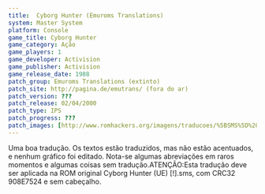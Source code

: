 ```yaml
---
title:  Cyborg Hunter (Emuroms Translations)
system: Master System
platform: Console
game_title: Cyborg Hunter
game_category: Ação
game_players: 1
game_developer: Activision
game_publisher: Activision
game_release_date: 1988
patch_group: Emuroms Translations (extinto)
patch_site: http://pagina.de/emutrans/ (fora do ar)
patch_version: ???
patch_release: 02/04/2000
patch_type: IPS
patch_progress: ???
patch_images: [http://www.romhackers.org/imagens/traducoes/%5BSMS%5D%20Cyborg%20Hunter%20-%20Emuroms%20Translations%20-%201.png,http://www.romhackers.org/imagens/traducoes/%5BSMS%5D%20Cyborg%20Hunter%20-%20Emuroms%20Translations%20-%202.png,http://www.romhackers.org/imagens/traducoes/%5BSMS%5D%20Cyborg%20Hunter%20-%20Emuroms%20Translations%20-%203.png]
---
```

Uma boa tradução. Os textos estão traduzidos, mas não estão acentuados, e nenhum gráfico foi editado. Nota-se algumas abreviações em raros momentos e algumas coisas sem tradução.ATENÇÃO:Esta tradução deve ser aplicada na ROM original Cyborg Hunter (UE) [!].sms, com CRC32 908E7524 e sem cabeçalho.